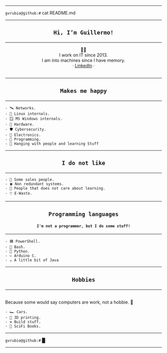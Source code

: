 
---
`gvrubio@github:#` cat README.md

---
## <p align=center>`Hi, I’m Guillermo!`
---
<p align=center>🧑‍💻<br> I work on IT since 2013.<br>I am into machines since I have memory.<br>· <a href="https://www.linkedin.com/in/gvrubio/">LinkedIn</a> · <br><br>

---
## <p align=center>`Makes me happy`
---
```
- 🛰️ Networks.
- 🐧 Linux internals.
- 🪟 MS Windows internals.
- 🔌 Hardware.
- 🛡️ Cybersecurity.
- 🔋 Electronics.
- 📜 Programming.
- 👋 Hanging with people and learning Stuff
```
---
## <p align=center>`I do not like`
---
```
- 🐍 Some sales people.
- 🍀 Non redundant systems.
- 🤦 People that does not care about learning.
- 🖱️ E-Waste.
```
---
## <p align=center>`Programming languages`
#### <p align=center>`I'm not a programmer, but I do some stuff!`
---
```
- 🟦 PowerShell.
- 🔳 Bash.
- 🐍 Python.
- ♾️ Arduino C.
- ☕ A little bit of Java
```
---
## <p align=center>`Hobbies`
---
<br>Because some would say computers are work, not a hobbie. 🥸
```
- 🏎️ Cars.
- 🧊 3D printing.
- ⚒️ Build stuff.
- 🤖 SciFi Books.
```

---
`gvrubio@github:#` █

---
